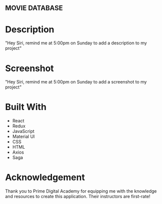## MOVIE DATABASE

# Description

"Hey Siri, remind me at 5:00pm on Sunday to add a description to my project"

# Screenshot

"Hey Siri, remind me at 5:00pm on Sunday to add a screenshot to my project"

# Built With

- React
- Redux
- JavaScript
- Material UI
- CSS
- HTML
- Axios
- Saga

# Acknowledgement

Thank you to Prime Digital Academy for equipping me with the knowledge and resources to create this application. Their instructors are first-rate!
